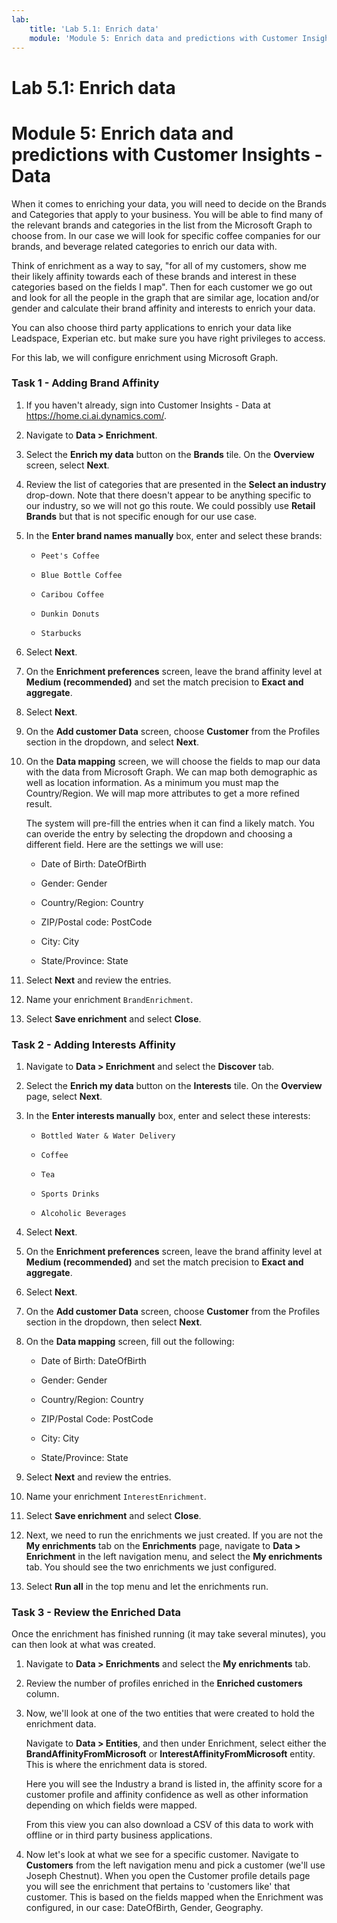 ```yaml
---
lab:
    title: 'Lab 5.1: Enrich data'
    module: 'Module 5: Enrich data and predictions with Customer Insights - Data'
---
```


# Lab 5.1: Enrich data
# Module 5: Enrich data and predictions with Customer Insights - Data

When it comes to enriching your data, you will need to decide on the Brands and Categories that apply to your business. You will be able to find many of the relevant brands and categories in the list from the Microsoft Graph to choose from. In our case we will look for specific coffee companies for our brands, and beverage related categories to enrich our data with. 

Think of enrichment as a way to say, "for all of my customers, show me their likely affinity towards each of these brands and interest in these categories based on the fields I map". Then for each customer we go out and look for all the people in the graph that are similar age, location and/or gender and calculate their brand affinity and interests to enrich your data. 

You can also choose third party applications to enrich your data like Leadspace, Experian etc. but make sure you have right privileges to access. 

For this lab, we will configure enrichment using Microsoft Graph. 

### Task 1 - Adding Brand Affinity 

1.  If you haven't already, sign into Customer Insights - Data at https://home.ci.ai.dynamics.com/.

2.  Navigate to **Data > Enrichment**. 

3.  Select the **Enrich my data** button on the **Brands** tile. On the **Overview** screen, select **Next**. 

4.  Review the list of categories that are presented in the **Select an industry** drop-down. Note that there doesn't appear to be anything specific to our industry, so we will not go this route. We could possibly use **Retail Brands** but that is not specific enough for our use case. 

5.  In the **Enter brand names manually** box, enter and select these brands: 
	
    - `Peet's Coffee` 
    
    - `Blue Bottle Coffee` 
    
    - `Caribou Coffee` 
    
    - `Dunkin Donuts` 
    
    - `Starbucks` 

6.  Select **Next**. 

7.  On the **Enrichment preferences** screen, leave the brand affinity level at **Medium (recommended)** and set the match precision to **Exact and aggregate**.
 
8.  Select **Next**. 

9.  On the **Add customer Data** screen, choose **Customer** from the Profiles section in the dropdown, and select **Next**. 

10. On the **Data mapping** screen, we will choose the fields to map our data with the data from Microsoft Graph. We can map both demographic as well as location information. As a minimum you must map the Country/Region. We will map more attributes to get a more refined result. 

    The system will pre-fill the entries when it can find a likely match. You can overide the entry by selecting the dropdown and choosing a different field. Here are the settings we will use: 
	
    - Date of Birth: DateOfBirth 

    - Gender: Gender 

    - Country/Region: Country 

    - ZIP/Postal code: PostCode

    - City: City 

    - State/Province: State 

11. Select **Next** and review the entries. 

12. Name your enrichment `BrandEnrichment`. 

13. Select **Save enrichment** and select **Close**. 


### Task 2 - Adding Interests Affinity 

1.  Navigate to **Data > Enrichment** and select the **Discover** tab. 

2.  Select the **Enrich my data** button on the **Interests** tile. On the **Overview** page, select **Next**. 

3.  In the **Enter interests manually** box, enter and select these interests: 

    - `Bottled Water & Water Delivery` 

    - `Coffee` 

    - `Tea` 

    - `Sports Drinks` 

    - `Alcoholic Beverages` 

4.  Select **Next**. 

5.  On the **Enrichment preferences** screen, leave the brand affinity level at **Medium (recommended)** and set the match precision to **Exact and aggregate**.  

6.  Select **Next**. 

7.  On the **Add customer Data** screen, choose **Customer** from the Profiles section in the dropdown, then select **Next**. 

8.  On the **Data mapping** screen, fill out the following: 

	- Date of Birth: DateOfBirth 

	- Gender: Gender 

	- Country/Region: Country 

	- ZIP/Postal Code: PostCode

	- City: City 

	- State/Province: State 

9.  Select **Next** and review the entries. 

10. Name your enrichment `InterestEnrichment`. 

11. Select **Save enrichment** and select **Close**. 

12. Next, we need to run the enrichments we just created. If you are not the **My enrichments** tab on the **Enrichments** page, navigate to **Data > Enrichment** in the left navigation menu, and select the **My enrichments** tab. You should see the two enrichments we just configured. 

13. Select **Run all** in the top menu and let the enrichments run.


### Task 3 - Review the Enriched Data 

Once the enrichment has finished running (it may take several minutes), you can then look at what was created. 

1.  Navigate to **Data > Enrichments** and select the **My enrichments** tab. 

2.  Review the number of profiles enriched in the **Enriched customers** column. 

3.  Now, we'll look at one of the two entities that were created to hold the enrichment data. 

    Navigate to **Data > Entities**, and then under Enrichment, select either the **BrandAffinityFromMicrosoft** or **InterestAffinityFromMicrosoft** entity. This is where the enrichment data is stored. 

    Here you will see the Industry a brand is listed in, the affinity score for a customer profile and affinity confidence as well as other information depending on which fields were mapped. 

    From this view you can also download a CSV of this data to work with offline or in third party business applications. 
 
4.  Now let's look at what we see for a specific customer. Navigate to **Customers** from the left navigation menu and pick a customer (we'll use Joseph Chestnut). When you open the Customer profile details page you will see the enrichment that pertains to 'customers like' that customer. This is based on the fields mapped when the Enrichment was configured, in our case: DateOfBirth, Gender, Geography. 

